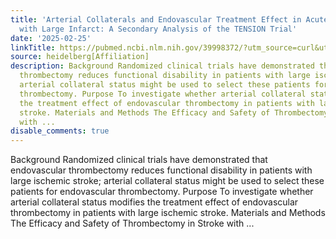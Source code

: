 ```yaml
---
title: 'Arterial Collaterals and Endovascular Treatment Effect in Acute Ischemic Stroke
  with Large Infarct: A Secondary Analysis of the TENSION Trial'
date: '2025-02-25'
linkTitle: https://pubmed.ncbi.nlm.nih.gov/39998372/?utm_source=curl&utm_medium=rss&utm_campaign=pubmed-2&utm_content=1FakS-2QOkCT8HsMOQP1bCRQ4YzyumYOmxmF0moLsQ3dFB1E9V&fc=20220326224207&ff=20250225171113&v=2.18.0.post9+e462414
source: heidelberg[Affiliation]
description: Background Randomized clinical trials have demonstrated that endovascular
  thrombectomy reduces functional disability in patients with large ischemic stroke;
  arterial collateral status might be used to select these patients for endovascular
  thrombectomy. Purpose To investigate whether arterial collateral status modifies
  the treatment effect of endovascular thrombectomy in patients with large ischemic
  stroke. Materials and Methods The Efficacy and Safety of Thrombectomy in Stroke
  with ...
disable_comments: true
---
```

Background Randomized clinical trials have demonstrated that endovascular thrombectomy reduces functional disability in patients with large ischemic stroke; arterial collateral status might be used to select these patients for endovascular thrombectomy. Purpose To investigate whether arterial collateral status modifies the treatment effect of endovascular thrombectomy in patients with large ischemic stroke. Materials and Methods The Efficacy and Safety of Thrombectomy in Stroke with ...